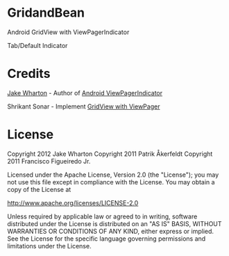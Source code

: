 # GridandBean
Android GridView with ViewPagerIndicator

Tab/Default Indicator
# Credits
[Jake Wharton](https://github.com/JakeWharton) - Author of [Android ViewPagerIndicator](https://github.com/JakeWharton/ViewPagerIndicator)

Shrikant Sonar - Implement [GridView with ViewPager](http://shrikantsonarblogs.blogspot.tw/)

# License
Copyright 2012 Jake Wharton
Copyright 2011 Patrik Åkerfeldt
Copyright 2011 Francisco Figueiredo Jr.

Licensed under the Apache License, Version 2.0 (the "License");
you may not use this file except in compliance with the License.
You may obtain a copy of the License at

   http://www.apache.org/licenses/LICENSE-2.0

Unless required by applicable law or agreed to in writing, software
distributed under the License is distributed on an "AS IS" BASIS,
WITHOUT WARRANTIES OR CONDITIONS OF ANY KIND, either express or implied.
See the License for the specific language governing permissions and
limitations under the License.
